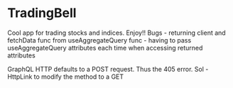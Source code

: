# TradingBell
Cool app for trading stocks and indices.
Enjoy!! 
Bugs - returning client and fetchData func from useAggregateQuery func
     - having to pass useAggregateQuery attributes each time when accessing returned attributes
        

GraphQL HTTP defaults to a POST request.
Thus the 405 error. 
Sol - HttpLink to modify the method to a GET 